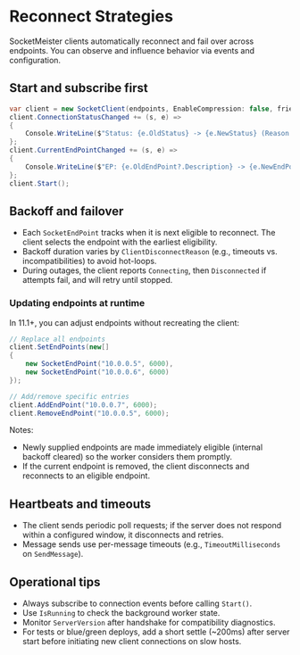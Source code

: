 # Reconnect Strategies

SocketMeister clients automatically reconnect and fail over across endpoints. You can observe and influence behavior via events and configuration.

## Start and subscribe first

```csharp
var client = new SocketClient(endpoints, EnableCompression: false, friendlyName: "AppClient");
client.ConnectionStatusChanged += (s, e) =>
{
    Console.WriteLine($"Status: {e.OldStatus} -> {e.NewStatus} (Reason: {e.Reason})");
};
client.CurrentEndPointChanged += (s, e) =>
{
    Console.WriteLine($"EP: {e.OldEndPoint?.Description} -> {e.NewEndPoint.Description}");
};
client.Start();
```

## Backoff and failover

- Each `SocketEndPoint` tracks when it is next eligible to reconnect. The client selects the endpoint with the earliest eligibility.
- Backoff duration varies by `ClientDisconnectReason` (e.g., timeouts vs. incompatibilities) to avoid hot-loops.
- During outages, the client reports `Connecting`, then `Disconnected` if attempts fail, and will retry until stopped.

### Updating endpoints at runtime

In 11.1+, you can adjust endpoints without recreating the client:

```csharp
// Replace all endpoints
client.SetEndPoints(new[]
{
    new SocketEndPoint("10.0.0.5", 6000),
    new SocketEndPoint("10.0.0.6", 6000)
});

// Add/remove specific entries
client.AddEndPoint("10.0.0.7", 6000);
client.RemoveEndPoint("10.0.0.5", 6000);
```

Notes:
- Newly supplied endpoints are made immediately eligible (internal backoff cleared) so the worker considers them promptly.
- If the current endpoint is removed, the client disconnects and reconnects to an eligible endpoint.

## Heartbeats and timeouts

- The client sends periodic poll requests; if the server does not respond within a configured window, it disconnects and retries.
- Message sends use per-message timeouts (e.g., `TimeoutMilliseconds` on `SendMessage`).

## Operational tips

- Always subscribe to connection events before calling `Start()`.
- Use `IsRunning` to check the background worker state.
- Monitor `ServerVersion` after handshake for compatibility diagnostics.
- For tests or blue/green deploys, add a short settle (~200ms) after server start before initiating new client connections on slow hosts.
